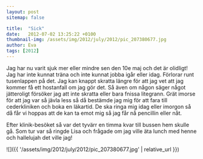 ```yaml
---
layout: post
sitemap: false

title:  "Sick"
date:   2012-07-02 13:25:22 +0100
thumbnail-img: /assets/img/2012/july/2012/pic_207380677.jpg
author: Eva
tags: [2012]
---
```


Jag har nu varit sjuk mer eller mindre sen den 10e maj och det är olidligt! Jag har inte kunnat träna och inte kunnat jobba igår eller idag. Förlorar runt tusenlappen på det. Jag kan knappt skratta längre för att jag vet att jag kommer få ett hostanfall om jag gör det. Så även om någon säger något jätteroligt försöker jag att inte skratta eller bara fnissa litegrann. Grät imorse för att jag var så jävla less så då bestämde jag mig för att fara till cederkliniken och boka en läkartid. De ska ringa mig idag eller imorgon så då får vi hoppas att de kan ta emot mig så jag får nå pencillin eller nåt. 

Efter klinik-besöket så var det tyvärr en timma kvar till bussen hem skulle gå. Som tur var så ringde Lisa och frågade om jag ville äta lunch med henne och hallelujah det ville jag!

![]({{ '/assets/img/2012/july/2012/pic_207380677.jpg'  | relative_url }})

